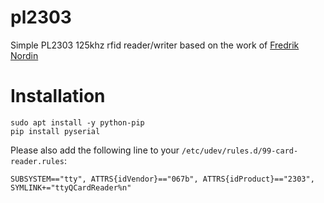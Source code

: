 # pl2303
Simple PL2303 125khz rfid reader/writer based on the work of [Fredrik Nordin](https://github.com/freedick/pl2303_rfid)

# Installation
```
sudo apt install -y python-pip
pip install pyserial
```

Please also add the following line to your `/etc/udev/rules.d/99-card-reader.rules`:
```
SUBSYSTEM=="tty", ATTRS{idVendor}=="067b", ATTRS{idProduct}=="2303", SYMLINK+="ttyQCardReader%n"
```



